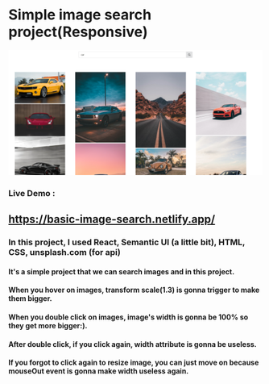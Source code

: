 # Simple image search project(Responsive)

![](https://github.com/kutlukarakoc/Image-Search-with-React/blob/main/searchImagesProject.png)

### Live Demo :
## https://basic-image-search.netlify.app/

### In this project, I used React, Semantic UI (a little bit), HTML, CSS, unsplash.com (for api)

#### It's a simple project that we can search images and in this project.
#### When you hover on images, transform scale(1.3) is gonna trigger to make them bigger.
#### When you double click on images, image's width is gonna be 100% so they get more bigger:). 
#### After double click, if you click again, width attribute is gonna be useless.
#### If you forgot to click again to resize image, you can just move on because mouseOut event is gonna make width useless again.
